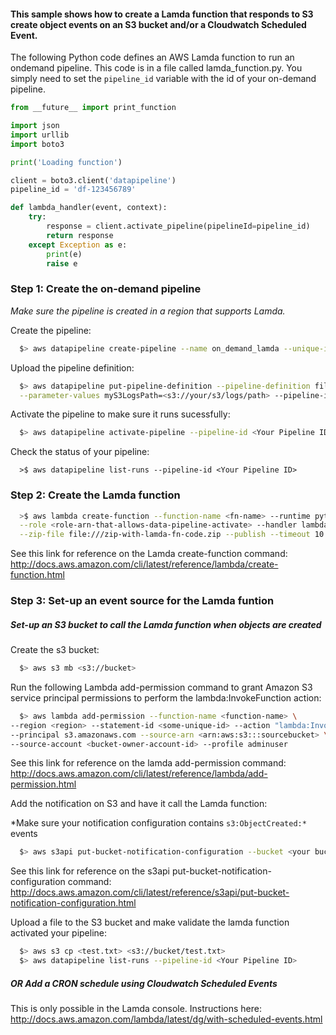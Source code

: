 #### This sample shows how to create a Lamda function that responds to S3 create object events on an S3 bucket and/or a Cloudwatch Scheduled Event.

The following Python code defines an AWS Lamda function to run an ondemand pipeline. This code is in a file called lamda_function.py. You simply need to set the ``pipeline_id`` variable with the id of your on-demand pipeline.

```python
from __future__ import print_function

import json
import urllib
import boto3

print('Loading function')

client = boto3.client('datapipeline')
pipeline_id = 'df-123456789'

def lambda_handler(event, context):
    try:
        response = client.activate_pipeline(pipelineId=pipeline_id)
        return response
    except Exception as e:
        print(e)
        raise e
```
### Step 1: Create the on-demand pipeline
*Make sure the pipeline is created in a region that supports Lamda.*

Create the pipeline:

```sh 
  $> aws datapipeline create-pipeline --name on_demand_lamda --unique-id on_demand_lamda
```

Upload the pipeline definition:

```sh
  $> aws datapipeline put-pipeline-definition --pipeline-definition file://ondemand.json \
  --parameter-values myS3LogsPath=<s3://your/s3/logs/path> --pipeline-id <Your Pipeline ID> 
```

Activate the pipeline to make sure it runs sucessfully:

```sh
  $> aws datapipeline activate-pipeline --pipeline-id <Your Pipeline ID>
```

Check the status of your pipeline:
```
  >$ aws datapipeline list-runs --pipeline-id <Your Pipeline ID>
```

### Step 2: Create the Lamda function


```sh
  >$ aws lambda create-function --function-name <fn-name> --runtime python2.7 \
  --role <role-arn-that-allows-data-pipeline-activate> --handler lambda_function.lambda_handler \
  --zip-file file:///zip-with-lamda-fn-code.zip --publish --timeout 10
```

See this link for reference on the Lamda create-function command: 
http://docs.aws.amazon.com/cli/latest/reference/lambda/create-function.html

### Step 3: Set-up an event source for the Lamda funtion

##### Set-up an S3 bucket to call the Lamda function when objects are created

Create the s3 bucket:

```sh
  $> aws s3 mb <s3://bucket>
```

Run the following Lambda add-permission command to grant Amazon S3 service principal permissions to perform the lambda:InvokeFunction action:

```sh
  $> aws lambda add-permission --function-name <function-name> \
--region <region> --statement-id <some-unique-id> --action "lambda:InvokeFunction" \
--principal s3.amazonaws.com --source-arn <arn:aws:s3:::sourcebucket> \
--source-account <bucket-owner-account-id> --profile adminuser
```

See this link for reference on the lamda add-permission command:
http://docs.aws.amazon.com/cli/latest/reference/lambda/add-permission.html

Add the notification on S3 and have it call the Lamda function:

\*Make sure your notification configuration contains ``s3:ObjectCreated:*`` events

```sh
  $> aws s3api put-bucket-notification-configuration --bucket <your bucket name> --notification-configuration <your-cloud-function notification-configuration>
```

See this link for reference on the s3api put-bucket-notification-configuration command:  
http://docs.aws.amazon.com/cli/latest/reference/s3api/put-bucket-notification-configuration.html

Upload a file to the S3 bucket and make validate the lamda function activated your pipeline:

```sh
  $> aws s3 cp <test.txt> <s3://bucket/test.txt>
  $> aws datapipeline list-runs --pipeline-id <Your Pipeline ID>
```

##### OR Add a CRON schedule using Cloudwatch Scheduled Events

This is only possible in the Lamda console. Instructions here: http://docs.aws.amazon.com/lambda/latest/dg/with-scheduled-events.html
